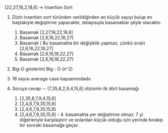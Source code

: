 [22,27,16,2,18,6] -> Insertion Sort

1. Dizin insertion sort türünden verildiğinden en küçük sayıyı bulup en baştakiyle değiştirme yapacaktır, dolayısıyla basamaklar şöyle olacaktır.

	1. Basamak
		[2,27,16,22,18,6] 
	2. Basamak
		[2,6,16,22,18,27] 
	3. Basamak ( Bu basamakta bir değişiklik yapmaz, çünkü sıralı)
		[2,6,16,22,18,27] 
	4. Basamak
		[2,6,16,18,22,27] 
	5. Basamak
		[2,6,16,18,22,27] 
2. Big-O gösterimi
	Big - O (n^2)
3. 18 sayısı average case kapsamındadır.

2. Soruya cevap -- [7,35,8,2,9,4,15,6] dizisinin ilk dört basamağı
    1. [2,35,8,7,9,4,15,6]
    2. [2,4,8,7,9,35,15,6]
    3. [2,4,6,7,9,35,15,8]
    4. [2,4,6,7,9,35,15,8] - 4. basamakta yer değiştirme olmaz. 7 yi diğerleriyle karşılaştırır ve onlardan küçük olduğu için yerinde bırakıp bir sonraki basamağa geçer.